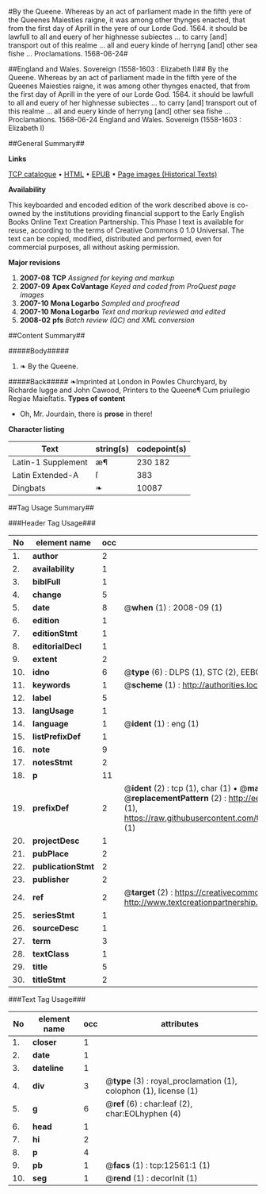 #By the Queene. Whereas by an act of parliament made in the fifth yere of the Queenes Maiesties raigne, it was among other thynges enacted, that from the first day of Aprill in the yere of our Lorde God. 1564. it should be lawfull to all and euery of her highnesse subiectes ... to carry [and] transport out of this realme ... all and euery kinde of herryng [and] other sea fishe ... Proclamations. 1568-06-24#

##England and Wales. Sovereign (1558-1603 : Elizabeth I)##
By the Queene. Whereas by an act of parliament made in the fifth yere of the Queenes Maiesties raigne, it was among other thynges enacted, that from the first day of Aprill in the yere of our Lorde God. 1564. it should be lawfull to all and euery of her highnesse subiectes ... to carry [and] transport out of this realme ... all and euery kinde of herryng [and] other sea fishe ...
Proclamations. 1568-06-24
England and Wales. Sovereign (1558-1603 : Elizabeth I)

##General Summary##

**Links**

[TCP catalogue](http://www.ota.ox.ac.uk/tcp/)  • 
[HTML](http://tei.it.ox.ac.uk/tcp/Texts-HTML/free/A21/A21697.html)  • 
[EPUB](http://tei.it.ox.ac.uk/tcp/Texts-EPUB/free/A21/A21697.epub) • 
[Page images (Historical Texts)](https://data.historicaltexts.jisc.ac.uk/view?pubId=eebo-99847524e&pageId=eebo-99847524e-12561-1)

**Availability**

This keyboarded and encoded edition of the
	       work described above is co-owned by the institutions
	       providing financial support to the Early English Books
	       Online Text Creation Partnership. This Phase I text is
	       available for reuse, according to the terms of Creative
	       Commons 0 1.0 Universal. The text can be copied,
	       modified, distributed and performed, even for
	       commercial purposes, all without asking permission.

**Major revisions**

1. __2007-08__ __TCP__ *Assigned for keying and markup*
1. __2007-09__ __Apex CoVantage__ *Keyed and coded from ProQuest page images*
1. __2007-10__ __Mona Logarbo__ *Sampled and proofread*
1. __2007-10__ __Mona Logarbo__ *Text and markup reviewed and edited*
1. __2008-02__ __pfs__ *Batch review (QC) and XML conversion*

##Content Summary##

#####Body#####

1. ❧ By the Queene.

#####Back#####
❧Imprinted at London in Powles Churchyard, by Richarde Iugge and John Cawood, Printers to the Queene¶ Cum priuilegio Regiae Maieſtatis.
**Types of content**

  * Oh, Mr. Jourdain, there is **prose** in there!

**Character listing**


|Text|string(s)|codepoint(s)|
|---|---|---|
|Latin-1 Supplement|æ¶|230 182|
|Latin Extended-A|ſ|383|
|Dingbats|❧|10087|

##Tag Usage Summary##

###Header Tag Usage###

|No|element name|occ|attributes|
|---|---|---|---|
|1.|__author__|2||
|2.|__availability__|1||
|3.|__biblFull__|1||
|4.|__change__|5||
|5.|__date__|8| @__when__ (1) : 2008-09 (1)|
|6.|__edition__|1||
|7.|__editionStmt__|1||
|8.|__editorialDecl__|1||
|9.|__extent__|2||
|10.|__idno__|6| @__type__ (6) : DLPS (1), STC (2), EEBO-CITATION (1), PROQUEST (1), VID (1)|
|11.|__keywords__|1| @__scheme__ (1) : http://authorities.loc.gov/ (1)|
|12.|__label__|5||
|13.|__langUsage__|1||
|14.|__language__|1| @__ident__ (1) : eng (1)|
|15.|__listPrefixDef__|1||
|16.|__note__|9||
|17.|__notesStmt__|2||
|18.|__p__|11||
|19.|__prefixDef__|2| @__ident__ (2) : tcp (1), char (1)  •  @__matchPattern__ (2) : ([0-9\-]+):([0-9IVX]+) (1), (.+) (1)  •  @__replacementPattern__ (2) : http://eebo.chadwyck.com/downloadtiff?vid=$1&page=$2 (1), https://raw.githubusercontent.com/textcreationpartnership/Texts/master/tcpchars.xml#$1 (1)|
|20.|__projectDesc__|1||
|21.|__pubPlace__|2||
|22.|__publicationStmt__|2||
|23.|__publisher__|2||
|24.|__ref__|2| @__target__ (2) : https://creativecommons.org/publicdomain/zero/1.0/ (1), http://www.textcreationpartnership.org/docs/. (1)|
|25.|__seriesStmt__|1||
|26.|__sourceDesc__|1||
|27.|__term__|3||
|28.|__textClass__|1||
|29.|__title__|5||
|30.|__titleStmt__|2||


###Text Tag Usage###

|No|element name|occ|attributes|
|---|---|---|---|
|1.|__closer__|1||
|2.|__date__|1||
|3.|__dateline__|1||
|4.|__div__|3| @__type__ (3) : royal_proclamation (1), colophon (1), license (1)|
|5.|__g__|6| @__ref__ (6) : char:leaf (2), char:EOLhyphen (4)|
|6.|__head__|1||
|7.|__hi__|2||
|8.|__p__|4||
|9.|__pb__|1| @__facs__ (1) : tcp:12561:1 (1)|
|10.|__seg__|1| @__rend__ (1) : decorInit (1)|
